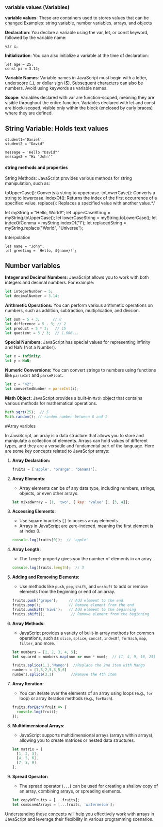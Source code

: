 ### variable values (Variables)
**variable values**: These are containers used to stores values that can be changed
Examples: string variable, number variables, arrays, and objects

**Declaration**: You declare a variable using the var, let, or const keyword, followed by the variable name:
```
var x;
```
**Initialization**: You can also initialize a variable at the time of declaration:

```
let age = 25;
const pi = 3.14;
```

**Variable Names**: Variable names in JavaScript must begin with a letter, underscore (_), or dollar sign ($). Subsequent characters can also be numbers. Avoid using keywords as variable names.

**Scope**: Variables declared with var are function-scoped, meaning they are visible throughout the entire function. Variables declared with let and const are block-scoped, visible only within the block (enclosed by curly braces) where they are defined.

## String Variable: Holds text values
```
student1='Daniel'
student2 = "David"

message = 'Hello "David"'
message2 = "Hi 'John'"
```
#### string methods and properties

String Methods:
JavaScript provides various methods for string manipulation, such as:

toUpperCase(): Converts a string to uppercase.
toLowerCase(): Converts a string to lowercase.
indexOf(): Returns the index of the first occurrence of a specified value.
replace(): Replaces a specified value with another value.*/

let myString = "Hello, World!";
let upperCaseString = myString.toUpperCase();
let lowerCaseString = myString.toLowerCase();
let indexOfComma = myString.indexOf("l");
let replacedString = myString.replace("World", "Universe");


Interpolation
```
let name = "John";
let greeting = `Hello, ${name}!`;
```


## Number variables
**Integer and Decimal Numbers:** JavaScript allows you to work with both integers and decimal numbers. For example:
   ```javascript
   let integerNumber = 5;
   let decimalNumber = 3.14;
   ```
**Arithmetic Operations:** You can perform various arithmetic operations on numbers, such as addition, subtraction, multiplication, and division.
   ```javascript
   let sum = 5 + 3;      // 8
   let difference = 5 - 3; // 2
   let product = 5 * 3;   // 15
   let quotient = 5 / 3;  // 1.666...
   ```

 **Special Numbers:** JavaScript has special values for representing infinity and NaN (Not a Number).
 
   ```javascript
   let x = Infinity;
   let y = NaN;
   ```

**Numeric Conversions:** You can convert strings to numbers using functions like `parseInt` and `parseFloat`.
   
   ```javascript
   let z = "42";
   let convertedNumber = parseInt(z);
   ```

**Math Object:** JavaScript provides a built-in `Math` object that contains various methods for mathematical operations.
   ```javascript
  Math.sqrt(25);  // 5
   Math.random(); // random number between 0 and 1
   ```
#Array varibles

In JavaScript, an array is a data structure that allows you to store and manipulate a collection of elements. Arrays can hold values of different types, and they are a versatile and fundamental part of the language. 
Here are some key concepts related to JavaScript arrays:

1. **Array Declaration:**
   ```javascript
   fruits = ['apple', 'orange', 'banana'];
   ```

2. **Array Elements:**
   - Array elements can be of any data type, including numbers, strings, objects, or even other arrays.
   ```javascript
   let mixedArray = [1, 'two', { key: 'value' }, [3, 4]];
   ```

3. **Accessing Elements:**
   - Use square brackets `[]` to access array elements.
   - Arrays in JavaScript are zero-indexed, meaning the first element is at index 0.
   ```javascript
   console.log(fruits[0]);  // 'apple'
   ```

4. **Array Length:**
   - The `length` property gives you the number of elements in an array.
   ```javascript
   console.log(fruits.length);  // 3
   ```

5. **Adding and Removing Elements:**
   - Use methods like `push`, `pop`, `shift`, and `unshift` to add or remove elements from the beginning or end of an array.
   ```javascript
   fruits.push('grape');     // Add element to the end
   fruits.pop();             // Remove element from the end
   fruits.unshift('kiwi');   // Add element to the beginning
   fruits.shift();            // Remove element from the beginning

   ```

6. **Array Methods:**
   - JavaScript provides a variety of built-in array methods for common operations, such as `slice`, `splice`, `concat`, `indexOf`, `forEach`, `map`, `filter`, and more.
   ```javascript
   let numbers = [1, 2, 3, 4, 5];
   let squared = numbers.map(num => num * num);  // [1, 4, 9, 16, 25]

   fruits.splice(1,1,'Mango')  //Replace the 2nd item with Mango
   numbers = [1,3,2,5,3,5,6]
   numbers.splice(3,1)        //Remove the 4th item
   ```

7. **Array Iteration:**
   - You can iterate over the elements of an array using loops (e.g., `for` loop) or array iteration methods (e.g., `forEach`).

   ```javascript
   fruits.forEach(fruit => {
     console.log(fruit);
   });
   ```

8. **Multidimensional Arrays:**
   - JavaScript supports multidimensional arrays (arrays within arrays), allowing you to create matrices or nested data structures.

   ```javascript
   let matrix = [
     [1, 2, 3],
     [4, 5, 6],
     [7, 8, 9]
   ];
   ```

9. **Spread Operator:**
   - The spread operator (`...`) can be used for creating a shallow copy of an array, combining arrays, or spreading elements.

   ```javascript
   let copyOfFruits = [...fruits];
   let combinedArrays = [...fruits, 'watermelon'];
   ```

Understanding these concepts will help you effectively work with arrays in JavaScript and leverage their flexibility in various programming scenarios.
